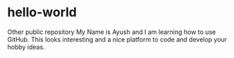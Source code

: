 # hello-world
Other public repository
My Name is Ayush and I am learning how to use GitHub. This looks interesting and a nice platform to code and develop your hobby ideas.
